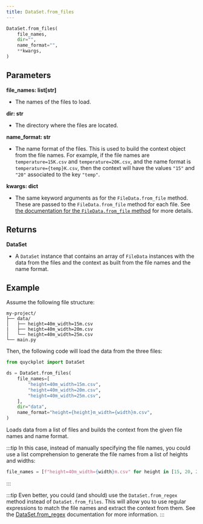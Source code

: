 ```yaml
---
title: DataSet.from_files
---
```


```python
DataSet.from_files(
    file_names,
    dir="",
    name_format="",
    **kwargs,
)
```

## Parameters

**file_names: list[str]**

- The names of the files to load.

**dir: str**

- The directory where the files are located.

**name_format: str**

- The name format of the files. This is used to build the context object from the file names. For example, if the file names are `temperature=15K.csv` and `temperature=20K.csv`, and the name format is `temperature={temp}K.csv`, then the context will have the values `"15"` and `"20"` associated to the key `"temp"`.

**kwargs: dict**

- The same keyword arguments as for the `FileData.from_file` method. These are passed to the `FileData.from_file` method for each file. See [the documentation for the `FileData.from_file` method](/docs/reference/FileData/from_file) for more details.

## Returns

**DataSet**

- A `DataSet` instance that contains an array of `FileData` instances with the data from the files and the context as built from the file names and the name format.

## Example

Assume the following file structure:

```
my-project/
├── data/
│   ├── height=40m_width=15m.csv
|   ├── height=40m_width=20m.csv
│   └── height=40m_width=25m.csv
└── main.py
```

Then, the following code will load the data from the three files:

```python
from quyckplot import DataSet

ds = DataSet.from_files(
    file_names=[
        "height=40m_width=15m.csv",
        "height=40m_width=20m.csv",
        "height=40m_width=25m.csv",
    ],
    dir="data",
    name_format="height={height}m_width={width}m.csv",
)
```

Loads data from a list of files and builds the context from the given file names and name format.

:::tip
In this case, instead of manually specifying the file names, you could use a list comprehension to generate the file names from a list of heights and widths:

```python
file_names = [f"height=40m_width={width}m.csv" for height in [15, 20, 25]]
```

:::

:::tip
Even better, you could (and should) use the `DataSet.from_regex` method instead of `DataSet.from_files`. This will allow you to use regular expressions to match the file names and extract the context from them. See the [DataSet.from_regex](./from_regex.md) documentation for more information.
:::
